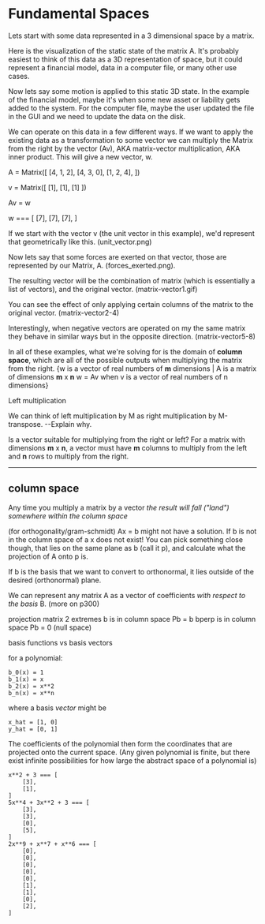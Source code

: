 # Fundamental Spaces

Lets start with some data represented in a 3 dimensional space by a matrix.

Here is the visualization of the static state of the matrix A.  It's probably easiest to think of this data as a 3D representation of space, but it could represent a financial model, data in a computer file, or many other use cases.

Now lets say some motion is applied to this static 3D state.  In the example of the financial model, maybe it's when some new asset or liability gets added to the system. For the computer file, maybe the user updated the file in the GUI and we need to update the data on the disk.

We can operate on this data in a few different ways.  If we want to apply the existing data as a transformation to some vector we can multiply the Matrix from the right by the vector (Av), AKA matrix-vector multiplication, AKA inner product.  This will give a new vector, w.


A = Matrix([
    [4, 1, 2],
    [4, 3, 0],
    [1, 2, 4],
])

v = Matrix([
    [1],
    [1],
    [1]
])

Av = w

w === [
    [7],
    [7],
    [7],
]

If we start with the vector v (the unit vector in this example), we'd represent that geometrically like this. (unit_vector.png)

Now lets say that some forces are exerted on that vector, those are represented by our Matrix, A. (forces_exerted.png).

The resulting vector will be the combination of matrix (which is essentially a list of vectors), and the original vector.  (matrix-vector1.gif)

You can see the effect of only applying certain columns of the matrix to the original vector. (matrix-vector2-4)

Interestingly, when negative vectors are operated on my the same matrix they behave in similar ways but in the opposite direction.  (matrix-vector5-8)

In all of these examples, what we're solving for is the domain of __column space__, which are all of the possible outputs when multiplying the matrix from the right. {w is a vector of real numbers of __m__ dimensions | A is a matrix of dimensions __m__ x __n__ w = Av when v is a vector of real numbers of n dimensions}

Left multiplication

We can think of left multiplication by M as right multiplication by M-transpose.  --Explain why.

Is a vector suitable for multiplying from the right or left?  For a matrix with dimensions __m__ x __n__, a vector must have __m__ columns to multiply from the left and __n__ rows to multiply from the right.





-------
## column space
Any time you multiply a matrix by a vector _the result will fall ("land") somewhere within the column space_

(for orthogonality/gram-schmidt)
Ax = b might not have a solution.  If b is not in the column space of a x does not exist!  You can pick something close though, that lies on the same plane as b (call it p), and calculate what the projection of A onto p is.

If b is the basis that we want to convert to orthonormal, it lies outside of the desired (orthonormal) plane.





We can represent any matrix A as a vector of coefficients _with respect to the basis_ B. (more on p300)

projection matrix 2 extremes
b is in column space Pb = b
bperp is in column space Pb = 0 (null space)


basis functions vs basis vectors

for a polynomial:
```
b_0(x) = 1
b_1(x) = x
b_2(x) = x**2
b_n(x) = x**n
```

where a basis _vector_ might be
```
x_hat = [1, 0]
y_hat = [0, 1]
```

The coefficients of the polynomial then form the coordinates that are projected onto the current space.  (Any given polynomial is finite, but there exist infinite possibilities for how large the abstract space of a polynomial is)

```
x**2 + 3 === [
    [3],
    [1],
]
5x**4 + 3x**2 + 3 === [
    [3],
    [3],
    [0],
    [5],
]
2x**9 + x**7 + x**6 === [
    [0],
    [0],
    [0],
    [0],
    [0],
    [1],
    [1],
    [0],
    [2],
]
```
